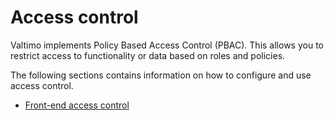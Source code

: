 # Access control

Valtimo implements Policy Based Access Control (PBAC). 
This allows you to restrict access to functionality or data based on roles and policies.

The following sections contains information on how to configure and use access control.

* [Front-end access control](frontend-access-control.md)
